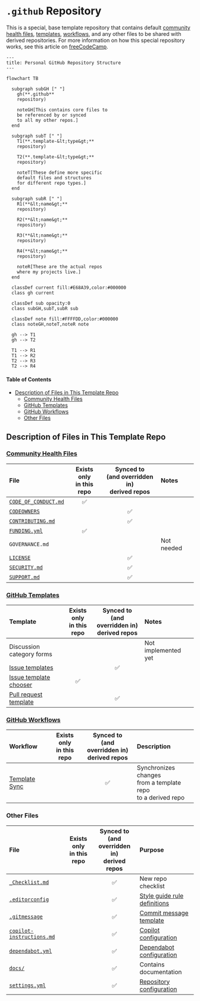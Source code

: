 # `.github` Repository <!-- omit from toc -->

This is a special, base template repository that contains
default [community health files][health], [templates][templates],
[workflows][workflows], and any other files
to be shared with derived repositories.
For more information on how this special repository works,
see this article on [freeCodeCamp][freeCodeCamp].

```mermaid
---
title: Personal GitHub Repository Structure
---

flowchart TB

  subgraph subGH [" "]
    gh(**.github**
    repository)

    noteGH[This contains core files to
    be referenced by or synced
    to all my other repos.]
  end

  subgraph subT [" "]
    T1(**.template-&lt;type&gt;**
    repository)

    T2(**.template-&lt;type&gt;**
    repository)

    noteT[These define more specific
    default files and structures
    for different repo types.]
  end

  subgraph subR [" "]
    R1(**&lt;name&gt;**
    repository)

    R2(**&lt;name&gt;**
    repository)

    R3(**&lt;name&gt;**
    repository)

    R4(**&lt;name&gt;**
    repository)

    noteR[These are the actual repos
    where my projects live.]
  end

  classDef current fill:#E68A39,color:#000000
  class gh current

  classDef sub opacity:0
  class subGH,subT,subR sub

  classDef note fill:#FFFFDD,color:#000000
  class noteGH,noteT,noteR note

  gh --> T1
  gh --> T2

  T1 --> R1
  T1 --> R2
  T2 --> R3
  T2 --> R4
```

#### Table of Contents <!-- omit from toc -->

- [Description of Files in This Template Repo](#description-of-files-in-this-template-repo)
  - [Community Health Files](#community-health-files)
  - [GitHub Templates](#github-templates)
  - [GitHub Workflows](#github-workflows)
  - [Other Files](#other-files)

## Description of Files in This Template Repo

### [Community Health Files][health]

| File                         | Exists only</br>in this repo | Synced to<br/>(and overridden in)<br/>derived repos | Notes      |
| :--------------------------- | :--------------------------: | :-------------------------------------------------: | :--------- |
| [`CODE_OF_CONDUCT.md`][coc]  |              ✅              |                                                     |            |
| [`CODEOWNERS`][codeOwners]   |                              |                         ✅                          |            |
| [`CONTRIBUTING.md`][contrib] |                              |                         ✅                          |            |
| [`FUNDING.yml`][funding]     |              ✅              |                                                     |            |
| `GOVERNANCE.md`              |                              |                                                     | Not needed |
| [`LICENSE`][license]         |                              |                         ✅                          |            |
| [`SECURITY.md`][security]    |                              |                         ✅                          |            |
| [`SUPPORT.md`][support]      |                              |                         ✅                          |            |

### [GitHub Templates][templates]

| Template                          | Exists only</br>in this repo | Synced to<br/>(and overridden in)<br/>derived repos | Notes               |
| :-------------------------------- | :--------------------------: | :-------------------------------------------------: | :------------------ |
| Discussion category forms         |                              |                                                     | Not implemented yet |
| [Issue templates][issues]         |                              |                         ✅                          |                     |
| [Issue template chooser][chooser] |              ✅              |                                                     |                     |
| [Pull request template][prs]      |                              |                         ✅                          |                     |

### [GitHub Workflows][workflows]

| Workflow              | Exists only</br>in this repo | Synced to<br/>(and overridden in)<br/>derived repos | Description                                                         |
| :-------------------- | :--------------------------: | :-------------------------------------------------: | :------------------------------------------------------------------ |
| [Template Sync][sync] |                              |                         ✅                          | Synchronizes changes<br/>from a template repo<br/>to a derived repo |

### Other Files

| File                                 | Exists only</br>in this repo | Synced to<br/>(and overridden in)<br/>derived repos | Purpose                                     |
| :----------------------------------- | :--------------------------: | :-------------------------------------------------: | :------------------------------------------ |
| [`_Checklist.md`][checklist]         |                              |                         ✅                          | New repo checklist                          |
| [`.editorconfig`][editorConfig]      |                              |                         ✅                          | [Style guide rule definitions][styleGuides] |
| [`.gitmessage`][message]             |                              |                         ✅                          | [Commit message template][messageGuide]     |
| [`copilot-instructions.md`][copilot] |                              |                         ✅                          | [Copilot configuration][copilotDoc]         |
| [`dependabot.yml`][dependabot]       |                              |                         ✅                          | [Dependabot configuration][dependabotDoc]   |
| [`docs/`][docs]                      |                              |                         ✅                          | Contains documentation                      |
| [`settings.yml`][settings]           |                              |                         ✅                          | [Repository configuration][settingsDoc]     |

<!-- Source Code URIs -->

[checklist]: ./_Checklist.md
[chooser]: ./.github/ISSUE_TEMPLATE/config.yml
[coc]: ./CODE_OF_CONDUCT.md
[codeOwners]: ./.github/CODEOWNERS
[contrib]: ./CONTRIBUTING.md
[copilot]: ./.github/copilot-instructions.md
[dependabot]: ./.github/dependabot.yml
[docs]: ./docs/
[editorConfig]: ./.editorconfig
[funding]: ./.github/FUNDING.yml
[issues]: ./.github/ISSUE_TEMPLATE/
[license]: ./LICENSE
[message]: ./.gitmessage
[messageGuide]: ./docs/StyleGuides.md#commit-messages
[prs]: ./.github/pull_request_template.md
[security]: ./SECURITY.md
[settings]: ./.github/settings.yml
[styleGuides]: ./docs/StyleGuides.md
[support]: ./SUPPORT.md
[sync]: ./.github/workflows/template-sync.yml

<!-- Public URIs -->

[copilotDoc]: https://docs.github.com/en/copilot/customizing-copilot/adding-repository-custom-instructions-for-github-copilot
[dependabotDoc]: https://docs.github.com/en/code-security/dependabot/working-with-dependabot/dependabot-options-reference
[freeCodeCamp]: https://www.freecodecamp.org/news/how-to-use-the-dot-github-repository
[health]: https://docs.github.com/en/communities/setting-up-your-project-for-healthy-contributions/creating-a-default-community-health-file
[settingsDoc]: https://github.com/repository-settings/app
[templates]: https://docs.github.com/en/communities/using-templates-to-encourage-useful-issues-and-pull-requests/configuring-issue-templates-for-your-repository
[workflows]: https://docs.github.com/en/actions/how-tos/writing-workflows
